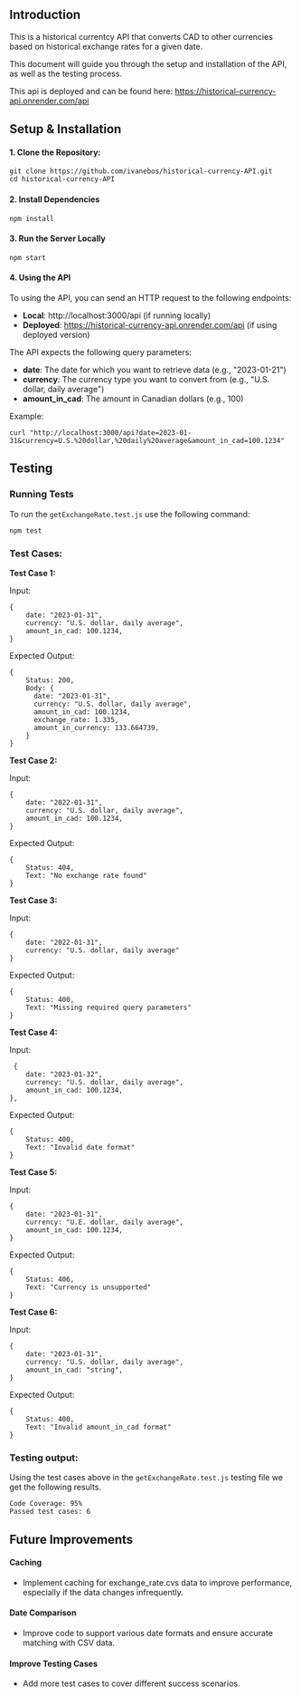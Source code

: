 ## Introduction 

This is a historical currentcy API that converts CAD to other currencies based on historical exchange rates for a given date.

This document will guide you through the setup and installation of the API, as well as the testing process.

This api is deployed and can be found here: https://historical-currency-api.onrender.com/api


## Setup & Installation

#### 1. Clone the Repository:
```
git clone https://github.com/ivanebos/historical-currency-API.git
cd historical-currency-API
```

#### 2. Install Dependencies
```
npm install
```

#### 3. Run the Server Locally
```
npm start
```
#### 4. Using the API 

To using the API, you can send an HTTP request to the following endpoints:
- **Local**: http://localhost:3000/api (if running locally)
- **Deployed**: https://historical-currency-api.onrender.com/api (if using deployed version)

The API expects the following query parameters:
- **date**: The date for which you want to retrieve data (e.g., "2023-01-21")
- **currency**: The currency type you want to convert from (e.g., "U.S. dollar, daily average")
- **amount_in_cad**: The amount in Canadian dollars (e.g., 100)


Example:
```
curl "http://localhost:3000/api?date=2023-01-31&currency=U.S.%20dollar,%20daily%20average&amount_in_cad=100.1234"
```

## Testing

### Running Tests
To run the `getExchangeRate.test.js` use the following command:
```
npm test
```

### Test Cases:
**Test Case 1:**

Input:
```
{
    date: "2023-01-31",
    currency: "U.S. dollar, daily average",
    amount_in_cad: 100.1234,
}
```
Expected Output:
```
{
    Status: 200,
    Body: {
      date: "2023-01-31",
      currency: "U.S. dollar, daily average",
      amount_in_cad: 100.1234,
      exchange_rate: 1.335,
      amount_in_currency: 133.664739,
    }
}
```

**Test Case 2:**

Input:
```
{
    date: "2022-01-31",
    currency: "U.S. dollar, daily average",
    amount_in_cad: 100.1234,
}
```
Expected Output:
```
{
    Status: 404,
    Text: "No exchange rate found"
}
```

**Test Case 3:**

Input:
```
{
    date: "2022-01-31",
    currency: "U.S. dollar, daily average"
}
```
Expected Output:
```
{
    Status: 400,
    Text: "Missing required query parameters"
}
```
**Test Case 4:**

Input:
```
 {
    date: "2023-01-32",
    currency: "U.S. dollar, daily average",
    amount_in_cad: 100.1234,
},
```
Expected Output:
```
{
    Status: 400,
    Text: "Invalid date format"
}
```
**Test Case 5:**

Input:
```
{
    date: "2023-01-31",
    currency: "U.E. dollar, daily average",
    amount_in_cad: 100.1234,
}
```
Expected Output:
```
{
    Status: 406,
    Text: "Currency is unsupported"
}
```

**Test Case 6:**

Input:
```
{
    date: "2023-01-31",
    currency: "U.S. dollar, daily average",
    amount_in_cad: "string",
}
```
Expected Output:
```
{
    Status: 400,
    Text: "Invalid amount_in_cad format"
}
```

### Testing output:
Using the test cases above in the `getExchangeRate.test.js` testing file we get the following results.
```
Code Coverage: 95%
Passed test cases: 6
```

## Future Improvements

#### Caching
- Implement caching for exchange_rate.cvs data to improve performance, especially if the data changes infrequently.

#### Date Comparison
- Improve code to support various date formats and ensure accurate matching with CSV data.

#### Improve Testing Cases
- Add more test cases to cover different success scenarios.
